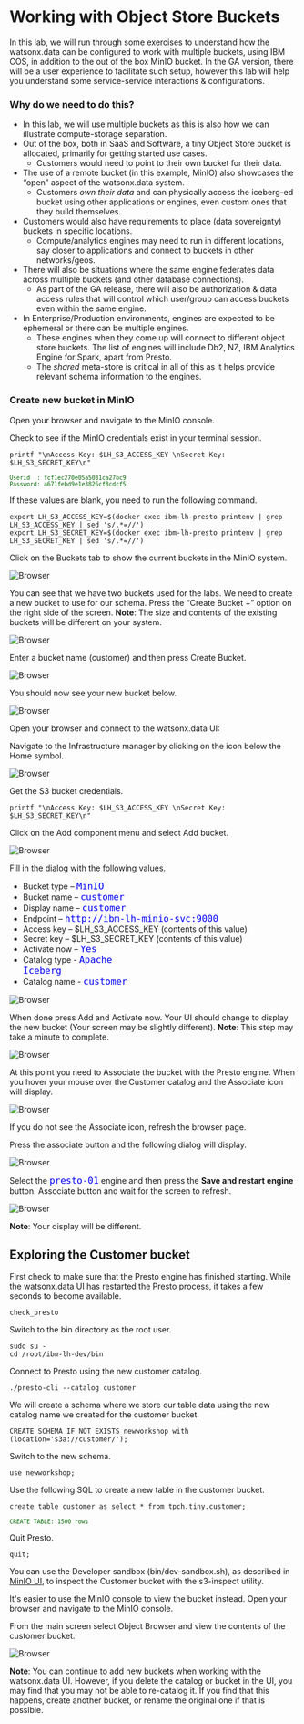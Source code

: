 # Working with Object Store Buckets

In this lab, we will run through some exercises to understand how the watsonx.data can be configured to work with multiple buckets, using IBM COS, in addition to the out of the box MinIO bucket. 
In the GA version, there will be a user experience to facilitate such setup, however this lab will help you understand some service-service interactions & configurations.

### Why do we need to do this?

   * In this lab, we will use multiple buckets as this is also how we can illustrate compute-storage separation.
   * Out of the box, both in SaaS and Software, a tiny Object Store bucket is allocated, primarily for getting started use cases.  
     * Customers would need to point to their own bucket for their data. 
   * The use of a remote bucket (in this example, MinIO) also showcases the “open” aspect of the watsonx.data system.  
     * Customers _own their data_ and can physically access the iceberg-ed bucket using other applications or engines, even custom ones that they build themselves.
   * Customers would also have requirements to place (data sovereignty) buckets in specific locations.
     * Compute/analytics engines may need to run in different locations, say closer to applications and connect to buckets in other networks/geos.
   * There will also be situations where the same engine federates data across multiple buckets (and other database connections).
     * As part of the GA release, there will also be authorization & data access rules that will control which user/group can access buckets even within the same engine.
   * In Enterprise/Production environments, engines are expected to be ephemeral or there can be multiple engines. 
     * These engines when they come up will connect to different object store buckets.  The list of engines will include Db2, NZ, IBM Analytics Engine for Spark, apart from Presto.
     * The _shared_ meta-store is critical in all of this as it helps provide relevant schema information to the engines.

### Create new bucket in MinIO
Open your browser and navigate to the MinIO console.
   
Check to see if the MinIO credentials exist in your terminal session.
```
printf "\nAccess Key: $LH_S3_ACCESS_KEY \nSecret Key: $LH_S3_SECRET_KEY\n"
```
<pre style="font-size: small; color: darkgreen; overflow: auto">
Userid  : fcf1ec270e05a5031ca27bc9 
Password: a671febd9e1e3826cf8cdcf5
</pre>
If these values are blank, you need to run the following command.
```
export LH_S3_ACCESS_KEY=$(docker exec ibm-lh-presto printenv | grep LH_S3_ACCESS_KEY | sed 's/.*=//')
export LH_S3_SECRET_KEY=$(docker exec ibm-lh-presto printenv | grep LH_S3_SECRET_KEY | sed 's/.*=//')
```
Click on the Buckets tab to show the current buckets in the MinIO system.

![Browser](wxd-images/minio-bucket-1.png)
 
You can see that we have two buckets used for the labs. We need to create a new bucket to use for our schema. Press the “Create Bucket +” option on the right side of the screen. **Note**: The size and contents of the existing buckets will be different on your system.
 
![Browser](wxd-images/minio-bucket-2.png)
 
Enter a bucket name (customer) and then press Create Bucket. 

![Browser](wxd-images/minio-bucket-3.png)
 
You should now see your new bucket below.

![Browser](wxd-images/minio-bucket-4.png)
 
Open your browser and connect to the watsonx.data UI:
   
Navigate to the Infrastructure manager by clicking on the icon below the Home symbol.

![Browser](wxd-images/watsonx-icon-infra.png)
  
Get the S3 bucket credentials.
```
printf "\nAccess Key: $LH_S3_ACCESS_KEY \nSecret Key: $LH_S3_SECRET_KEY\n"
```

Click on the Add component menu and select Add bucket.

![Browser](wxd-images/watsonx-add-bucket.png)
 
Fill in the dialog with the following values.

   * Bucket type – <code style="color:blue;font-size:medium;">MinIO</code>
   * Bucket name – <code style="color:blue;font-size:medium;">customer</code>
   * Display name – <code style="color:blue;font-size:medium;">customer</code>
   * Endpoint – <code style="color:blue;font-size:medium;">http://ibm-lh-minio-svc:9000</code>
   * Access key – $LH_S3_ACCESS_KEY (contents of this value)
   * Secret key –  $LH_S3_SECRET_KEY (contents of this value)
   * Activate now – <code style="color:blue;font-size:medium;">Yes</code>
   * Catalog type - <code style="color:blue;font-size:medium;">Apache Iceberg</code>
   * Catalog name - <code style="color:blue;font-size:medium;">customer</code>
   
![Browser](wxd-images/watsonx-add-bucket-1.png)   
   
When done press Add and Activate now. Your UI should change to display the new bucket (Your screen may be slightly different). **Note**: This step may take a minute to complete.

![Browser](wxd-images/watsonx-add-bucket-2.png)   
 
At this point you need to Associate the bucket with the Presto engine. When you hover your mouse over the Customer catalog and the Associate icon will display.

![Browser](wxd-images/watsonx-add-bucket-3.png)   

If you do not see the Associate icon, refresh the browser page.
 
Press the associate button and the following dialog will display.

![Browser](wxd-images/watsonx-add-bucket-4.png)  
 
Select the <code style="color:blue;font-size:medium;">presto-01</code> engine and then press the **Save and restart engine** button. Associate button and wait for the screen to refresh. 

![Browser](wxd-images/watsonx-add-bucket-5.png)  

**Note**: Your display will be different.

## Exploring the Customer bucket

First check to make sure that the Presto engine has finished starting. While the watsonx.data UI has restarted the Presto process, it takes a few seconds to become available.

```
check_presto
```

Switch to the bin directory as the root user.

```
sudo su -
cd /root/ibm-lh-dev/bin
```
 
Connect to Presto using the new customer catalog.
``` 
./presto-cli --catalog customer
```
We will create a schema where we store our table data using the new catalog name we created for the customer bucket.
```
CREATE SCHEMA IF NOT EXISTS newworkshop with (location='s3a://customer/');
```
Switch to the new schema.
```
use newworkshop;
```
Use the following SQL to create a new table in the customer bucket.
```
create table customer as select * from tpch.tiny.customer;
```
<pre style="font-size: small; color: darkgreen; overflow: auto">
CREATE TABLE: 1500 rows
</pre>
Quit Presto.
```
quit;
```
You can use the Developer sandbox (bin/dev-sandbox.sh), as described in [MinIO UI](wxd-minio.md#do-i-really-need-apache-iceberg), to inspect the Customer bucket with the s3-inspect utility.

It's easier to use the MinIO console to view the bucket instead. Open your browser and navigate to the MinIO console.

From the main screen select Object Browser and view the contents of the customer bucket.

![Browser](wxd-images/watsonx-add-bucket-6.png) 

**Note**: You can continue to add new buckets when working with the watsonx.data UI. However, if you delete the catalog or bucket in the UI, you may find that you may not be able to re-catalog it. If you find that this happens, create another bucket, or rename the original one if that is possible.

